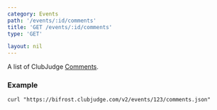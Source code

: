 ```yaml
---
category: Events
path: '/events/:id/comments'
title: 'GET /events/:id/comments'
type: 'GET'

layout: nil
---
```


A list of ClubJudge [Comments](#/comment-model).

### Example

```
curl "https://bifrost.clubjudge.com/v2/events/123/comments.json"
```


